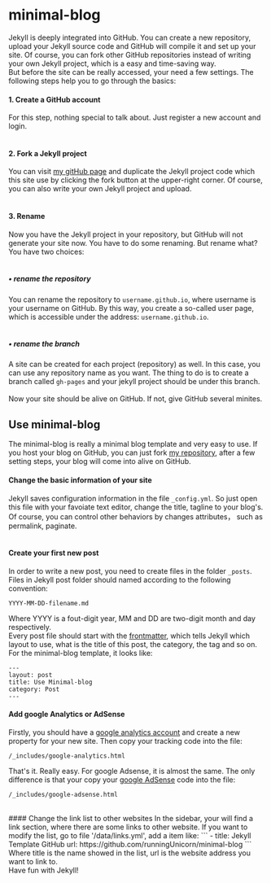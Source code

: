 # minimal-blog

Jekyll is deeply integrated into GitHub. You can create a new repository, upload your Jekyll source code and GitHub will compile it and set up 
your site. Of course, you can fork other GitHub repositories instead of writing your own Jekyll project, which is a easy and time-saving way.  
But before the site can be really accessed, your need a few settings. The following steps help you to go through the basics:  
#### 1. Create a GitHub account  
For this step, nothing special to talk about. Just register a new account and login.  
<br>
#### 2. Fork a Jekyll project
You can visit [my gitHub page](https://github.com/runningUnicorn/minimal-blog) and duplicate the Jekyll project code which this site use by clicking 
the fork button at the upper-right corner. Of course, you can also write your own Jekyll project and upload.  
<br>
#### 3. Rename
Now you have the Jekyll project in your repository, but GitHub will not generate your site now. You have to do some renaming. But rename what? You 
have two choices:  
<br>
##### • rename the repository  
You can rename the repository to `username.github.io`, where username is your username on GitHub. By this way, you create a so-called user page, which 
is accessible under the address: `username.github.io`.  
<br>
##### • rename the branch  
A site can be created for each project (repository) as well. In this case, you can use any repository name as you want. The thing to do is to create a 
branch called `gh-pages` and your jekyll project should be under this branch.  
<br>
Now your site should be alive on GitHub. If not, give GitHub several minites.  
  
## Use minimal-blog
  
The minimal-blog is really a minimal blog template and very easy to use. If you host your blog on GitHub, you can just fork 
[my repository](https://github.com/runningUnicorn/minimal-blog), after a few setting steps, your blog will come into alive on GitHub. 
<br>
#### Change the basic information of your site
Jekyll saves configuration information in the file `_config.yml`. So just open this file with your favoiate text editor, change 
the title, tagline to your blog's. Of course, you can control other behaviors by changes attributes， such as permalink, paginate.  
<br>
#### Create your first new post
In order to write a new post, you need to create files in the folder `_posts`. Files in Jekyll post folder should named according to 
the following convention:
```
YYYY-MM-DD-filename.md  
```
Where YYYY is a fout-digit year, MM and DD are two-digit month and day respectively.  
Every post file should start with the [frontmatter](https://jekyllrb.com/docs/frontmatter/), which tells Jekyll which layout to use, what is 
the title of this post, the category, the tag and so on. For the minimal-blog template, it looks like:  
```
---
layout: post  
title: Use Minimal-blog  
category: Post
---
```
#### Add google Analytics or AdSense
Firstly, you should have a [google analytics account](https://support.google.com/analytics/answer/1008015?hl=en) and create a new property for 
your new site. Then copy your tracking code into the file:
```
/_includes/google-analytics.html
```
That's it. Really easy.
For google Adsense, it is almost the same. The only difference is that your copy your [google AdSense](https://www.google.com/adsense/) code 
into the file:
```
/_includes/google-adsense.html
```
<br>
#### Change the link list to other websites
In the sidebar, your will find a link section, where there are some links to other website. If you want to modify the list, go to file '/data/links.yml', 
add a item like:
```
- title: Jekyll Template GitHub
  url: https://github.com/runningUnicorn/minimal-blog
```
Where title is the name showed in the list, url is the website address you want to link to.  
<br>
Have fun with Jekyll!